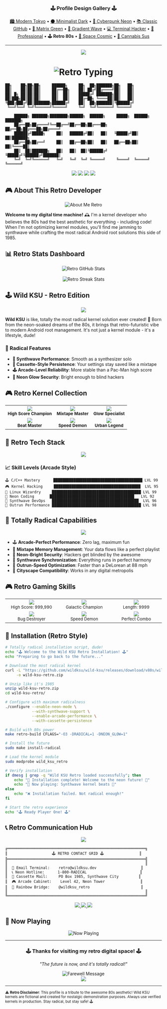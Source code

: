 <!-- Profile Design Navigation -->
<div align="center">
  <h3>🕹️ Profile Design Gallery 🕹️</h3>
  <p>
    <a href="profile-1-modern-tokyo.md">🏙️ Modern Tokyo</a> • 
    <a href="profile-2-minimalist-dark.md">🌑 Minimalist Dark</a> • 
    <a href="profile-3-cyberpunk-neon.md">🌈 Cyberpunk Neon</a> • 
    <a href="profile-4-classic-github.md">📚 Classic GitHub</a> • 
    <a href="profile-5-matrix-green.md">💚 Matrix Green</a> • 
    <a href="profile-6-gradient-wave.md">🌊 Gradient Wave</a> • 
    <a href="profile-7-terminal-hacker.md">💻 Terminal Hacker</a> • 
    <a href="profile-8-professional-corporate.md">💼 Professional</a> • 
    <strong>🕹️ Retro 80s</strong> • 
    <a href="profile-10-space-cosmic.md">🚀 Space Cosmic</a> • 
    <a href="profile-11-cannabis-amongus.md">🍃 Cannabis Sus</a>
  </p>
</div>

---

<div align="center">
  <img src="https://capsule-render.vercel.app/api?type=waving&color=gradient&customColorList=24,25,26,27,28&height=200&section=header&text=WILD%20KSU&fontSize=60&fontColor=fff&animation=fadeIn&fontAlignY=35" />
</div>

<div align="center">
  <h1>
    <img src="https://readme-typing-svg.herokuapp.com?font=Orbitron&size=40&duration=3000&pause=1000&color=FF00FF&background=FFFFFF00&center=true&vCenter=true&multiline=true&width=800&height=120&lines=🕹️+RETRO+KERNEL+DEVELOPER+🕹️;SYNTHWAVE+CODING+SINCE+'85;NEON+DREAMS+%26+DIGITAL+SCHEMES" alt="Retro Typing" />
  </h1>
</div>

```
██╗    ██╗██╗██╗     ██████╗     ██╗  ██╗███████╗██╗   ██╗
██║    ██║██║██║     ██╔══██╗    ██║ ██╔╝██╔════╝██║   ██║
██║ █╗ ██║██║██║     ██║  ██║    █████╔╝ ███████╗██║   ██║
██║███╗██║██║██║     ██║  ██║    ██╔═██╗ ╚════██║██║   ██║
╚███╔███╔╝██║███████╗██████╔╝    ██║  ██╗███████║╚██████╔╝
 ╚══╝╚══╝ ╚═╝╚══════╝╚═════╝     ╚═╝  ╚═╝╚══════╝ ╚═════╝ 
                                                           
    ██████╗ ███████╗████████╗██████╗  ██████╗     █████╗  ██████╗ ███████╗
    ██╔══██╗██╔════╝╚══██╔══╝██╔══██╗██╔═══██╗   ██╔══██╗██╔═══██╗██╔════╝
    ██████╔╝█████╗     ██║   ██████╔╝██║   ██║   ╚█████╔╝██║   ██║███████╗
    ██╔══██╗██╔══╝     ██║   ██╔══██╗██║   ██║   ██╔══██╗██║   ██║╚════██║
    ██║  ██║███████╗   ██║   ██║  ██║╚██████╔╝   ╚█████╔╝╚██████╔╝███████║
    ╚═╝  ╚═╝╚══════╝   ╚═╝   ╚═╝  ╚═╝ ╚═════╝     ╚════╝  ╚═════╝ ╚══════╝
```

<div align="center">
  <img src="https://img.shields.io/badge/🕹️-Retro_Gamer-FF00FF?style=for-the-badge&labelColor=000000" />
  <img src="https://img.shields.io/badge/🌈-Synthwave_Coder-00FFFF?style=for-the-badge&labelColor=000000" />
  <img src="https://img.shields.io/badge/📼-Cassette_Futurist-FFFF00?style=for-the-badge&labelColor=000000" />
  <img src="https://img.shields.io/badge/🎵-Neon_Beats-FF6600?style=for-the-badge&labelColor=000000" />
</div>

## 🎮 About This Retro Developer

<div align="center">
  <img src="https://readme-typing-svg.herokuapp.com?font=Courier+New&size=20&duration=2500&pause=500&color=00FFFF&background=FFFFFF00&center=true&vCenter=true&width=700&lines=Coding+since+the+golden+age+of+computing;Bringing+80s+vibes+to+modern+kernels;Neon+lights+%26+infinite+loops;Retro+aesthetics+meet+cutting-edge+tech" alt="About Me Retro" />
</div>

**Welcome to my digital time machine!** 🕰️ I'm a kernel developer who believes the 80s had the best aesthetic for everything - including code! When I'm not optimizing kernel modules, you'll find me jamming to synthwave while crafting the most radical Android root solutions this side of 1985.

## 📊 Retro Stats Dashboard

<div align="center">
  <img src="https://github-readme-stats.vercel.app/api?username=wildksu&show_icons=true&theme=synthwave&bg_color=0d1117&title_color=FF00FF&text_color=00FFFF&icon_color=FFFF00&border_color=FF6600" alt="Retro GitHub Stats" />
  <br><br>
  <img src="https://github-readme-streak-stats.herokuapp.com/?user=wildksu&theme=synthwave&background=0d1117&stroke=FF00FF&ring=00FFFF&fire=FFFF00&currStreakLabel=FF6600" alt="Retro Streak Stats" />
</div>

## 🕹️ Wild KSU - Retro Edition

<div align="center">
  <img src="https://capsule-render.vercel.app/api?type=rect&color=gradient&customColorList=24,25,26,27,28&height=80&section=header&text=TOTALLY+RADICAL+KERNELS&fontSize=25&fontColor=fff&animation=twinkling" />
</div>

**Wild KSU** is like, totally the most radical kernel solution ever created! 🤙 Born from the neon-soaked dreams of the 80s, it brings that retro-futuristic vibe to modern Android root management. It's not just a kernel module - it's a lifestyle, dude!

### 🌈 Radical Features
- **🎵 Synthwave Performance**: Smooth as a synthesizer solo
- **📼 Cassette-Style Persistence**: Your settings stay saved like a mixtape
- **🕹️ Arcade-Level Reliability**: More stable than a Pac-Man high score
- **🌟 Neon Glow Security**: Bright enough to blind hackers

## 🎮 Retro Kernel Collection

<div align="center">
  <table>
    <tr>
      <td align="center">
        <img src="https://img.shields.io/badge/🕹️-Arcade_Kernel_v8.5-FF00FF?style=for-the-badge&logo=linux&logoColor=white" />
        <br><sub><b>High Score Champion</b></sub>
      </td>
      <td align="center">
        <img src="https://img.shields.io/badge/📼-Cassette_Kernel_v1.9-00FFFF?style=for-the-badge&logo=linux&logoColor=white" />
        <br><sub><b>Mixtape Master</b></sub>
      </td>
      <td align="center">
        <img src="https://img.shields.io/badge/🌈-Neon_Kernel_v3.2-FFFF00?style=for-the-badge&logo=linux&logoColor=white" />
        <br><sub><b>Glow Specialist</b></sub>
      </td>
    </tr>
    <tr>
      <td align="center">
        <img src="https://img.shields.io/badge/🎵-Synth_Kernel_v2.8-FF6600?style=for-the-badge&logo=linux&logoColor=white" />
        <br><sub><b>Beat Master</b></sub>
      </td>
      <td align="center">
        <img src="https://img.shields.io/badge/🚗-Outrun_Kernel_v4.0-FF0080?style=for-the-badge&logo=linux&logoColor=white" />
        <br><sub><b>Speed Demon</b></sub>
      </td>
      <td align="center">
        <img src="https://img.shields.io/badge/🌃-Cityscape_Kernel_v1.5-8000FF?style=for-the-badge&logo=linux&logoColor=white" />
        <br><sub><b>Urban Legend</b></sub>
      </td>
    </tr>
  </table>
</div>

## 🎹 Retro Tech Stack

<div align="center">
  <img src="https://skillicons.dev/icons?i=c,cpp,python,rust,go,js,html,css,react,vue,nodejs,git,linux,docker,kubernetes,aws" />
</div>

### 📈 Skill Levels (Arcade Style)
```
🕹️ C/C++ Mastery      ████████████████████████████████████████ LVL 99
🎮 Kernel Hacking     ███████████████████████████████████████  LVL 95
📼 Linux Wizardry     ████████████████████████████████████████ LVL 99
🌈 Neon Coding       ██████████████████████████████████████   LVL 92
🎵 Synthwave DevOps   ███████████████████████████████████████  LVL 96
🚗 Outrun Performance ████████████████████████████████████████ LVL 98
```

## 🌟 Totally Radical Capabilities

<div align="center">
  <img src="https://capsule-render.vercel.app/api?type=wave&color=gradient&customColorList=24,25,26,27,28&height=100&section=header&text=AWESOME+POWERS&fontSize=30&fontColor=fff&animation=fadeIn" />
</div>

- 🕹️ **Arcade-Perfect Performance**: Zero lag, maximum fun
- 📼 **Mixtape Memory Management**: Your data flows like a perfect playlist
- 🌈 **Neon-Bright Security**: Hackers get blinded by the awesome
- 🎵 **Synthwave Synchronization**: Everything runs in perfect harmony
- 🚗 **Outrun-Speed Optimization**: Faster than a DeLorean at 88 mph
- 🌃 **Cityscape Compatibility**: Works in any digital metropolis

## 🎮 Retro Gaming Skills

<div align="center">
  <table>
    <tr>
      <td align="center" width="200px">
        <img src="https://img.shields.io/badge/🕹️-Pac_Man-FFFF00?style=for-the-badge" />
        <br><sub>High Score: 999,990</sub>
      </td>
      <td align="center" width="200px">
        <img src="https://img.shields.io/badge/👾-Space_Invaders-00FF00?style=for-the-badge" />
        <br><sub>Galactic Champion</sub>
      </td>
      <td align="center" width="200px">
        <img src="https://img.shields.io/badge/🐍-Snake-FF00FF?style=for-the-badge" />
        <br><sub>Length: 9999</sub>
      </td>
    </tr>
    <tr>
      <td align="center" width="200px">
        <img src="https://img.shields.io/badge/🎯-Centipede-FF6600?style=for-the-badge" />
        <br><sub>Bug Destroyer</sub>
      </td>
      <td align="center" width="200px">
        <img src="https://img.shields.io/badge/🚗-Outrun-00FFFF?style=for-the-badge" />
        <br><sub>Speed Demon</sub>
      </td>
      <td align="center" width="200px">
        <img src="https://img.shields.io/badge/🎵-DDR-FF0080?style=for-the-badge" />
        <br><sub>Perfect Combo</sub>
      </td>
    </tr>
  </table>
</div>

## 🚀 Installation (Retro Style)

```bash
# Totally radical installation script, dude!
echo "🕹️ Welcome to the Wild KSU Retro Installation! 🕹️"
echo "Preparing to go back to the future..."

# Download the most radical kernel
curl -L "https://github.com/wildksu/wild-ksu/releases/download/v80s/wild-ksu-retro.zip" \
     -o wild-ksu-retro.zip

# Unzip like it's 1985
unzip wild-ksu-retro.zip
cd wild-ksu-retro/

# Configure with maximum radicalness
./configure --enable-neon-mode \
            --with-synthwave-support \
            --enable-arcade-performance \
            --with-cassette-persistence

# Build with 80s power
make retro-build CFLAGS="-O3 -DRADICAL=1 -DNEON_GLOW=1"

# Install the future
sudo make install-radical

# Load the kernel module
sudo modprobe wild_ksu_retro

# Verify installation
if dmesg | grep -q "Wild KSU Retro loaded successfully"; then
    echo "🌈 Installation complete! Welcome to the neon future! 🌈"
    echo "🎵 Now playing: Synthwave kernel beats 🎵"
else
    echo "❌ Installation failed. Not radical enough!"
fi

# Start the retro experience
echo "🕹️ Ready Player One! 🕹️"
```

## 📞 Retro Communication Hub

<div align="center">
  <img src="https://capsule-render.vercel.app/api?type=wave&color=gradient&customColorList=24,25,26,27,28&height=120&section=footer&text=CONTACT+THE+FUTURE&fontSize=25&fontColor=fff&animation=twinkling" />
</div>

```
╔══════════════════════════════════════════════════════════════╗
║                    🕹️ RETRO CONTACT GRID 🕹️                ║
╠══════════════════════════════════════════════════════════════╣
║                                                              ║
║  📧 Email Terminal:    retro@wildksu.dev                    ║
║  📞 Neon Hotline:      1-800-RADICAL                        ║
║  📼 Cassette Mail:     PO Box 1985, Synthwave City         ║
║  🎮 Arcade Cabinet:    Level 42, Neon Tower                ║
║  🌈 Rainbow Bridge:    @wildksu_retro                       ║
║                                                              ║
╚══════════════════════════════════════════════════════════════╝
```

<p align="center">
  <a href="mailto:retro@wildksu.dev">
    <img src="https://img.shields.io/badge/📧-Neon_Mail-FF00FF?style=for-the-badge&logo=gmail&logoColor=white&labelColor=000000" />
  </a>
  <a href="https://twitter.com/wildksu">
    <img src="https://img.shields.io/badge/🐦-Retro_Tweets-00FFFF?style=for-the-badge&logo=twitter&logoColor=white&labelColor=000000" />
  </a>
  <a href="https://linkedin.com/in/wildksu">
    <img src="https://img.shields.io/badge/💼-Professional_Grid-FFFF00?style=for-the-badge&logo=linkedin&logoColor=white&labelColor=000000" />
  </a>
</p>

## 🎵 Now Playing

<div align="center">
  <img src="https://readme-typing-svg.herokuapp.com?font=Courier+New&size=16&duration=4000&pause=1000&color=FF00FF&background=FFFFFF00&center=true&vCenter=true&width=600&lines=♪+Synthwave+Kernel+Compilation+Mix+♪;♫+Neon+Dreams+%26+Digital+Streams+♫;♪+Retro+Future+Bass+Drops+♪;♫+Cassette+Futurism+Beats+♫" alt="Now Playing" />
</div>

---

<div align="center">
  <h3>🕹️ Thanks for visiting my retro digital space! 🕹️</h3>
  <p><em>"The future is now, and it's totally radical!"</em></p>
  <img src="https://readme-typing-svg.herokuapp.com?font=Orbitron&size=20&duration=3000&pause=1000&color=00FFFF&background=FFFFFF00&center=true&vCenter=true&width=500&lines=Stay+radical!+🌈;Keep+the+neon+dream+alive!+✨;See+you+in+the+grid!+🕹️" alt="Farewell Message" />
</div>

<div align="center">
  <img src="https://capsule-render.vercel.app/api?type=waving&color=gradient&customColorList=24,25,26,27,28&height=150&section=footer" />
</div>

---

<sub>⚠️ **Retro Disclaimer**: This profile is a tribute to the awesome 80s aesthetic! Wild KSU kernels are fictional and created for nostalgic demonstration purposes. Always use verified kernels in production. Stay radical, but stay safe! 🕹️</sub>